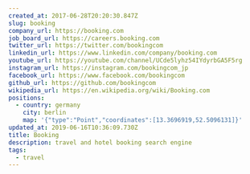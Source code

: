 ```yaml
---
created_at: 2017-06-28T20:20:30.847Z
slug: booking
company_url: https://booking.com
job_board_url: https://careers.booking.com
twitter_url: https://twitter.com/bookingcom
linkedin_url: https://www.linkedin.com/company/booking.com
youtube_url: https://youtube.com/channel/UCde5lyhz54IYdyrbGA5F5rg
instagram_url: https://instagram.com/bookingcom_jp
facebook_url: https://www.facebook.com/bookingcom
github_url: https://github.com/bookingcom
wikipedia_url: https://en.wikipedia.org/wiki/Booking.com
positions:
  - country: germany
    city: berlin
    map: '{"type":"Point","coordinates":[13.3696919,52.5096131]}'
updated_at: 2019-06-16T10:36:09.730Z
title: Booking
description: travel and hotel booking search engine
tags:
  - travel
---
```

